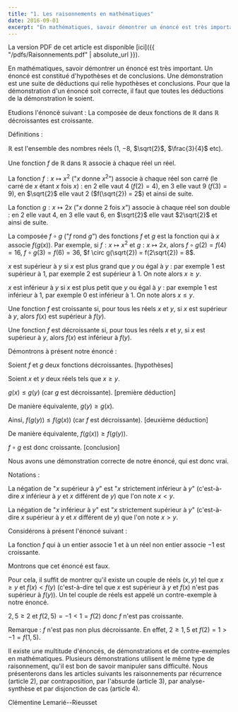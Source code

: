 ```yaml
---
title: "1. Les raisonnements en mathématiques"
date: 2016-09-01
excerpt: "En mathématiques, savoir démontrer un énoncé est très important. Un énoncé est constitué d'hypothèses et de conclusions. Une démonstration est une suite de déductions qui relie hypothèses et conclusions. Pour que la démonstration d'un énoncé soit correcte, il faut que toutes les déductions de la démonstration le soient..."
---
```


La version PDF de cet article est disponible [ici]({{ "/pdfs/Raisonnements.pdf" | absolute_url }}).

En mathématiques, savoir démontrer un énoncé est très important. Un énoncé est constitué d'hypothèses et de conclusions. Une démonstration est une suite de déductions qui relie hypothèses et conclusions. Pour que la démonstration d'un énoncé soit correcte, il faut que toutes les déductions de la démonstration le soient.

Etudions l'énoncé suivant : La composée de deux fonctions de $\mathbb{R}$ dans $\mathbb{R}$ décroissantes est croissante.

Définitions :

$\mathbb{R}$ est l'ensemble des nombres réels ($1$, $-8$, $\sqrt{2}$, $\frac{3}{4}$ etc).
 
Une fonction $f$ de $\mathbb{R}$ dans $\mathbb{R}$ associe à chaque réel un réel.

La fonction $f : x \mapsto x^2$ ("$x$ donne $x^2$") associe à chaque réel son carré (le carré de $x$ étant $x$ fois $x$) : en $2$ elle vaut $4$ ($f(2) = 4$), en $3$ elle vaut $9$ ($f(3) = 9$), en $\sqrt{2}$ elle vaut $2$ ($f(\sqrt{2}) = 2$) et ainsi de suite.

La fonction $g : x \mapsto 2x$ ("$x$ donne $2$ fois $x$") associe à chaque réel son double : en $2$ elle vaut $4$, en $3$ elle vaut $6$, en $\sqrt{2}$ elle vaut $2\sqrt{2}$ et ainsi de suite.

La composée $f \circ g$ ("$f$ rond $g$") des fonctions $f$ et $g$ est la fonction qui à $x$ associe $f(g(x))$.
Par exemple, si $f : x \mapsto x^2$ et $g : x \mapsto 2x$, alors $f \circ g(2) = f(4) = 16$, $f \circ g(3) = f(6) = 36$, $f \circ g(\sqrt{2}) = f(2\sqrt{2}) = 8$.

$x$ est supérieur à $y$ si $x$ est plus grand que $y$ ou égal à $y$ : par exemple $1$ est supérieur à $1$, par exemple $2$ est supérieur à $1$. On note alors $x \geq y$.

$x$ est inférieur à $y$ si $x$ est plus petit que $y$ ou égal à $y$ : par exemple $1$ est inférieur à $1$, par exemple $0$ est inférieur à $1$. On note alors $x \leq y$.

Une fonction $f$ est croissante si, pour tous les réels $x$ et $y$, si $x$ est supérieur à $y$, alors $f(x)$ est supérieur à $f(y)$.

Une fonction $f$ est décroissante si, pour tous les réels $x$ et $y$, si $x$ est supérieur à $y$, alors $f(x)$ est inférieur à $f(y)$.

Démontrons à présent notre énoncé :

Soient $f$ et $g$ deux fonctions décroissantes. [hypothèses] 

Soient $x$ et $y$ deux réels tels que $x \geq y$.

$g(x) \leq g(y)$ (car $g$ est décroissante). [première déduction]

De manière équivalente, $g(y) \geq g(x)$.

Ainsi, $f(g(y)) \leq f(g(x))$ (car $f$ est décroissante). [deuxième déduction]

De manière équivalente, $f(g(x)) \geq f(g(y))$.

$f \circ g$ est donc croissante. [conclusion]

Nous avons une démonstration correcte de notre énoncé, qui est donc vrai.

Notations :

La négation de "$x$ supérieur à $y$" est "$x$ strictement inférieur à $y$" (c'est-à-dire $x$ inférieur à $y$ et $x$ différent de $y$) que l'on note $x < y$.

La négation de "$x$ inférieur à $y$" est "$x$ strictement supérieur à $y$" (c'est-à-dire $x$ supérieur à $y$ et $x$ différent de $y$) que l'on note $x > y$.

Considérons à présent l'énoncé suivant : 

La fonction $f$ qui à un entier associe $1$ et à un réel non entier associe $-1$ est croissante.

Montrons que cet énoncé est faux. 

Pour cela, il suffit de montrer qu'il existe un couple de réels $(x,y)$ tel que $x \geq y$ et $f(x) < f(y)$ (c'est-à-dire tel que $x$ est supérieur à $y$ et $f(x)$ n'est pas supérieur à $f(y)$). Un tel couple de réels est appelé un contre-exemple à notre énoncé.

$2,5 \geq 2$ et $f(2,5) = -1 < 1 = f(2)$ donc $f$ n'est pas croissante.

Remarque : $f$ n'est pas non plus décroissante. En effet, $2 \geq 1,5$ et $f(2) = 1 > -1 = f(1,5)$.

Il existe une multitude d'énoncés, de démonstrations et de contre-exemples en mathématiques. Plusieurs démonstrations utilisent le même type de raisonnement, qu'il est bon de savoir manipuler sans difficulté. Nous présenterons dans les articles suivants les raisonnements par récurrence (article 2), par contraposition, par l'absurde (article 3), par analyse-synthèse et par disjonction de cas (article 4).

Clémentine Lemarié--Rieusset
